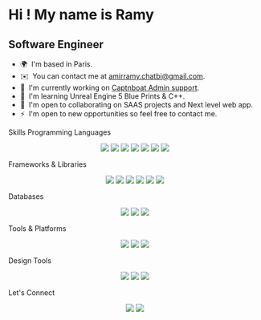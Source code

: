 Hi ! 
My name is Ramy
============================================================================================================================

Software Engineer
-----------------

*   🌍  I'm based in Paris.
*   ✉️  You can contact me at [amirramy.chatbi@gmail.com](mailto:ramy.captboat@gmail.com).
*   🚀  I'm currently working on [Captnboat Admin support](http://admin.captnboat.com/home).
*   🧠  I'm learning Unreal Engine 5 Blue Prints & C++.
*   🤝  I'm open to collaborating on SAAS projects and Next level web app.
*   ⚡  I'm open to new opportunities so feel free to contact me.
<!-- Skills -->
Skills
Programming Languages
<p align="center"> <img src="https://img.shields.io/badge/Dart-0175C2?style=flat&logo=dart&logoColor=white"/> <img src="https://img.shields.io/badge/Python-3776AB?style=flat&logo=python&logoColor=white"/> <img src="https://img.shields.io/badge/PHP-777BB4?style=flat&logo=php&logoColor=white"/> <img src="https://img.shields.io/badge/TypeScript-3178C6?style=flat&logo=typescript&logoColor=white"/> <img src="https://img.shields.io/badge/JavaScript-F7DF1E?style=flat&logo=javascript&logoColor=black"/> <img src="https://img.shields.io/badge/C%2B%2B-00599C?style=flat&logo=c%2B%2B&logoColor=white"/> <img src="https://img.shields.io/badge/Node.js-339933?style=flat&logo=nodedotjs&logoColor=white"/> </p>
Frameworks & Libraries
<p align="center"> <img src="https://img.shields.io/badge/Flutter-02569B?style=flat&logo=flutter&logoColor=white"/> <img src="https://img.shields.io/badge/Angular-DD0031?style=flat&logo=angular&logoColor=white"/> <img src="https://img.shields.io/badge/GraphQL-E10098?style=flat&logo=graphql&logoColor=white"/> <img src="https://img.shields.io/badge/Bootstrap-563D7C?style=flat&logo=bootstrap&logoColor=white"/> <img src="https://img.shields.io/badge/Sass-CC6699?style=flat&logo=sass&logoColor=white"/> <img src="https://img.shields.io/badge/Webpack-8DD6F9?style=flat&logo=webpack&logoColor=black"/> </p>
Databases
<p align="center"> <img src="https://img.shields.io/badge/MySQL-4479A1?style=flat&logo=mysql&logoColor=white"/> <img src="https://img.shields.io/badge/PostgreSQL-336791?style=flat&logo=postgresql&logoColor=white"/> <img src="https://img.shields.io/badge/Firebase-FFCA28?style=flat&logo=firebase&logoColor=black"/> </p>
Tools & Platforms
<p align="center"> <img src="https://img.shields.io/badge/Git-F05032?style=flat&logo=git&logoColor=white"/> <img src="https://img.shields.io/badge/Docker-2496ED?style=flat&logo=docker&logoColor=white"/> <img src="https://img.shields.io/badge/Windows%20Server-0078D6?style=flat&logo=windows&logoColor=white"/> </p>
Design Tools
<p align="center"> <img src="https://img.shields.io/badge/Adobe%20Photoshop-31A8FF?style=flat&logo=adobephotoshop&logoColor=white"/> <img src="https://img.shields.io/badge/Adobe%20Premiere%20Pro-9999FF?style=flat&logo=adobepremierepro&logoColor=white"/> <img src="https://img.shields.io/badge/Figma-F24E1E?style=flat&logo=figma&logoColor=white"/> </p>
  
Let's Connect
<p align="center"> <a href="mailto:ramy.chatbi@captnboat.com"><img src="https://img.shields.io/badge/Email-D14836?style=flat&logo=gmail&logoColor=white"/></a> <a href="https://www.linkedin.com/in/ramy-chatbi"><img src="https://img.shields.io/badge/LinkedIn-0A66C2?style=flat&logo=linkedin&logoColor=white"/></a>  </p>
